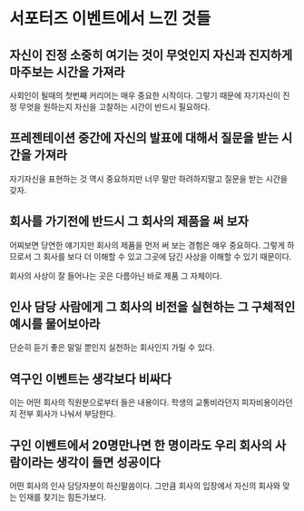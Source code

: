 # 서포터즈 이벤트에서 느낀 것들

## 자신이 진정 소중히 여기는 것이 무엇인지 자신과 진지하게 마주보는 시간을 가져라

사회인이 될때의 첫번째 커리어는 매우 중요한 시작이다. 그렇기 때문에 자기자신이 진정 무엇을 원하는지 자신을 고찰하는 시간이 반드시 필요하다.

## 프레젠테이션 중간에 자신의 발표에 대해서 질문을 받는 시간을 가져라

자기자신을 표현하는 것 역시 중요하지만 너무 말만 하려하지말고 질문을 받는 시간을 갖자.

## 회사를 가기전에 반드시 그 회사의 제품을 써 보자

어찌보면 당연한 얘기지만 회사의 제품을 먼저 써 보는 경험은 매우 중요하다. 그렇게 하므로서 그 회사를 보다 더 이해할 수 있고 그곳에 담긴 사상을 이해할 수 있기 때문이다.

회사의 사상이 잘 들어나는 곳은 다름아닌 바로 제품 그 자체이다.

## 인사 담당 사람에게 그 회사의 비전을 실현하는 그 구체적인 예시를 물어보아라

단순히 듣기 좋은 말일 뿐인지 실천하는 회사인지 가릴 수 있다.

## 역구인 이벤트는 생각보다 비싸다

이는 어떤 회사의 직원분으로부터 들은 내용이다. 학생의 교통비라던지 피자비용이라던지 전부 회사가 나눠서 부담한다.

## 구인 이벤트에서 20명만나면 한 명이라도 우리 회사의 사람이라는 생각이 들면 성공이다

어떤 회사의 인사 담당자분이 하신말씀이다. 그만큼 회사의 입장에서 자신의 회사와 맞는 인재를 찾기는 힘든가보다.
